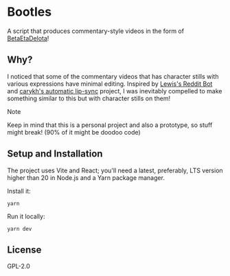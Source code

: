 # Bootles

A script that produces commentary-style videos in the form of [BetaEtaDelota][bootle]!

## Why?

I noticed that some of the commentary videos that has character stills with various expressions
have minimal editing. Inspired by [Lewis's Reddit Bot](https://youtu.be/3gjcY_00U1w) and
[carykh's automatic lip-sync](https://youtu.be/y3B8YqeLCpY) project, I was inevitably compelled
to make something similar to this but with character stills on them!

> [!NOTE]
> Keep in mind that this is a personal project and also a prototype, so stuff might
> break! (90% of it might be doodoo code)

## Setup and Installation

The project uses Vite and React; you'll need a latest, preferably, LTS version higher
than 20 in Node.js and a Yarn package manager.

Install it:

```console
yarn
```

Run it locally:

```console
yarn dev
```

## License

GPL-2.0

[bootle]: https://www.youtube.com/@BetaEtaDelota
